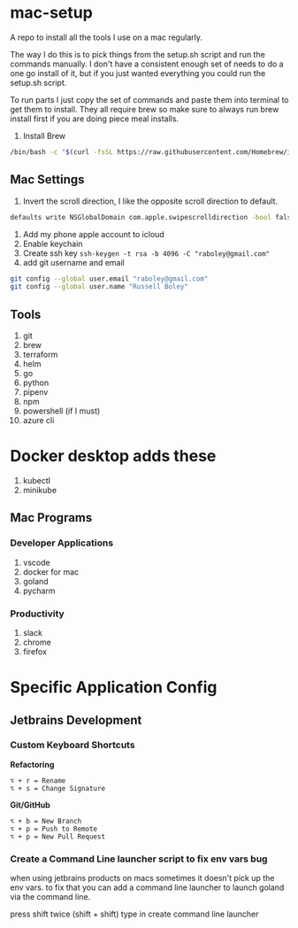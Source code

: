 # mac-setup
A repo to install all the tools I use on a mac regularly.

The way I do this is to pick things from the setup.sh script and run the commands manually. I don't have a consistent enough set of needs to do a one go install of it, but if you just wanted everything you could run the setup.sh script.

To run parts I just copy the set of commands and paste them into terminal to get them to install. They all require brew so make sure to always run brew install first if you are doing piece meal installs.

1. Install Brew 

``` bash
/bin/bash -c "$(curl -fsSL https://raw.githubusercontent.com/Homebrew/install/master/install.sh)"
```


## Mac Settings

1. Invert the scroll direction, I like the opposite scroll direction to default.

``` bash
defaults write NSGlobalDomain com.apple.swipescrolldirection -bool false
```

1. Add my phone apple account to icloud
1. Enable keychain
1. Create ssh key `ssh-keygen -t rsa -b 4096 -C "raboley@gmail.com"`
1. add git username and email

```bash
git config --global user.email "raboley@gmail.com"
git config --global user.name "Russell Boley"
```

## Tools

1. git
1. brew
1. terraform
1. helm
1. go
1. python
1. pipenv
1. npm
1. powershell (if I must)
1. azure cli

# Docker desktop adds these
1. kubectl
1. minikube

## Mac Programs

### Developer Applications

1. vscode
1. docker for mac
1. goland
1. pycharm

### Productivity

1. slack
1. chrome
1. firefox

# Specific Application Config

## Jetbrains Development

### Custom Keyboard Shortcuts

**Refactoring**

```
⌥ + r = Rename
⌥ + s = Change Signature
```

**Git/GitHub**

```
⌥ + b = New Branch
⌥ + p = Push to Remote
⌥ + p = New Pull Request 
```

### Create a Command Line launcher script to fix env vars bug

when using jetbrains products on macs sometimes it doesn't pick up the env vars. to fix that you can add
a command line launcher to launch goland via the command line.

press shift twice (shift + shift)
type in create command line launcher
